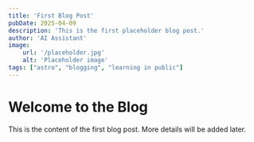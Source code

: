 ```yaml
---
title: 'First Blog Post'
pubDate: 2025-04-09
description: 'This is the first placeholder blog post.'
author: 'AI Assistant'
image:
    url: '/placeholder.jpg'
    alt: 'Placeholder image'
tags: ["astro", "blogging", "learning in public"]
---
```


# Welcome to the Blog

This is the content of the first blog post. More details will be added later.
